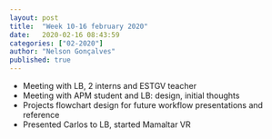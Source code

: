 ```yaml
---
layout: post
title:  "Week 10-16 february 2020"
date:   2020-02-16 08:43:59
categories: ["02-2020"]
author: "Nelson Gonçalves"
published: true
---
```


* Meeting with LB, 2 interns and ESTGV teacher
* Meeting with APM student and LB: design, initial thoughts
* Projects flowchart design for future workflow presentations and reference
* Presented Carlos to LB, started Mamaltar VR
